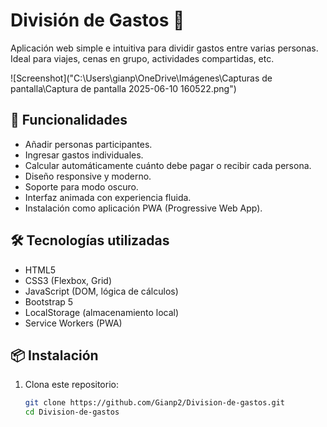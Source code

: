 # División de Gastos 💸

Aplicación web simple e intuitiva para dividir gastos entre varias personas. Ideal para viajes, cenas en grupo, actividades compartidas, etc.

![Screenshot]("C:\Users\gianp\OneDrive\Imágenes\Capturas de pantalla\Captura de pantalla 2025-06-10 160522.png") <!-- Cambia esto por una imagen real de tu app -->

## 🚀 Funcionalidades

- Añadir personas participantes.
- Ingresar gastos individuales.
- Calcular automáticamente cuánto debe pagar o recibir cada persona.
- Diseño responsive y moderno.
- Soporte para modo oscuro.
- Interfaz animada con experiencia fluida.
- Instalación como aplicación PWA (Progressive Web App).

## 🛠️ Tecnologías utilizadas

- HTML5
- CSS3 (Flexbox, Grid)
- JavaScript (DOM, lógica de cálculos)
- Bootstrap 5
- LocalStorage (almacenamiento local)
- Service Workers (PWA)

## 📦 Instalación

1. Clona este repositorio:

   ```bash
   git clone https://github.com/Gianp2/Division-de-gastos.git
   cd Division-de-gastos
